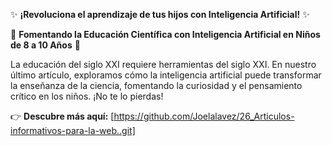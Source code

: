 ✨ **¡Revoluciona el aprendizaje de tus hijos con Inteligencia Artificial!** ✨

🔬 **Fomentando la Educación Científica con Inteligencia Artificial en Niños de 8 a 10 Años** 🔬

La educación del siglo XXI requiere herramientas del siglo XXI. En nuestro último artículo, exploramos cómo la inteligencia artificial puede transformar la enseñanza de la ciencia, fomentando la curiosidad y el pensamiento crítico en los niños. ¡No te lo pierdas!

👉 **Descubre más aquí:** [https://github.com/Joelalavez/26_Articulos-informativos-para-la-web..git]
